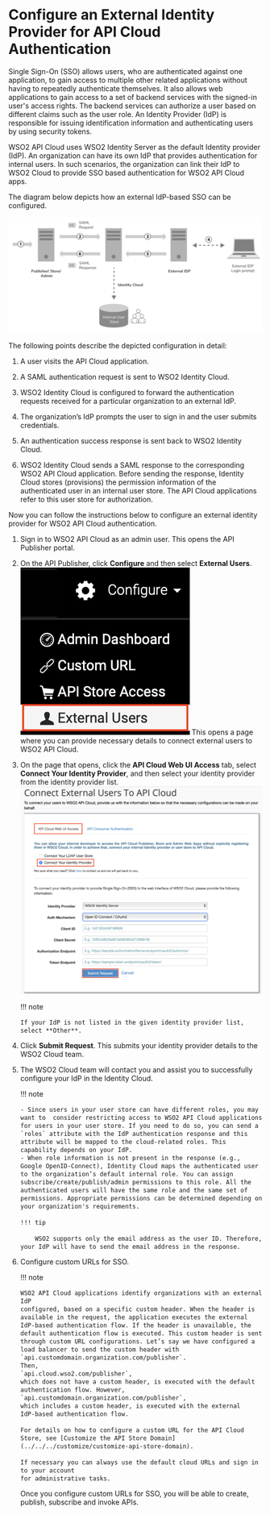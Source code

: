 # Configure an External Identity Provider for API Cloud Authentication

Single Sign-On (SSO) allows users, who are authenticated against one
application, to gain access to multiple other related applications
without having to repeatedly authenticate themselves. It also allows web
applications to gain access to a set of backend services with the
signed-in user's access rights. The backend services can authorize a
user based on different claims such as the user role. An Identity Provider
(IdP) is responsible for issuing identification information and
authenticating users by using security tokens. 

WSO2 API Cloud uses WSO2 Identity Server as the default Identity provider (IdP). An
organization can have its own IdP that provides authentication for
internal users. In such scenarios, the organization can link their IdP
to WSO2 Cloud to provide SSO based authentication for WSO2 API Cloud
apps.

The diagram below depicts how an external IdP-based SSO can be configured.

![](../../assets/img/learn/cloud-administration/external-idp-based-sso.png)

The following points describe the depicted configuration in detail: 

1.  A user visits the API Cloud application.

2.  A SAML authentication request is sent to WSO2 Identity Cloud.

3.  WSO2 Identity Cloud is configured to forward the authentication requests
    received for a particular organization to an external IdP.

4.  The organization’s IdP prompts the user to sign in and the user submits
    credentials.

5.  An authentication success response is sent back to WSO2 Identity
    Cloud.

6.  WSO2 Identity Cloud sends a SAML response to the corresponding WSO2 API Cloud
    application. Before sending the response, Identity Cloud stores
    (provisions) the permission information of the authenticated user in
    an internal user store. The API Cloud applications refer to this
    user store for authorization.

  

Now you can follow the instructions below to configure an external identity
provider for WSO2 API Cloud authentication.

1.  Sign in to WSO2 API Cloud as an admin user. This opens the API Publisher portal.

2.  On the API Publisher, click **Configure** and then select **External Users**. 
    ![](../../assets/img/learn/cloud-administration/configure-external-users.png)
    This opens a page where you can provide necessary details to connect external users to WSO2 API Cloud. 
  
3.  On the page that opens, click the **API Cloud Web UI Access** tab, select **Connect Your Identity Provider**, and then select your identity provider from the identity provider list.
    ![](../../assets/img/learn/cloud-administration/connect-your-identity-provider.png)

    !!! note
    
        If your IdP is not listed in the given identity provider list, select **Other**.
    

4.  Click **Submit Request**. This submits your identity provider details to the WSO2 Cloud team.

   
5.  The WSO2 Cloud team will contact you and assist you to successfully
    configure your IdP in the Identity Cloud.

    !!! note

        - Since users in your user store can have different roles, you may want to  consider restricting access to WSO2 API Cloud applications for users in your user store. If you need to do so, you can send a `roles` attribute with the IdP authentication response and this attribute will be mapped to the cloud-related roles. This capability depends on your IdP.
        - When role information is not present in the response (e.g., Google OpenID-Connect), Identity Cloud maps the authenticated user to the organization’s default internal role. You can assign subscribe/create/publish/admin permissions to this role. All the authenticated users will have the same role and the same set of permissions. Appropriate permissions can be determined depending on your organization's requirements.
           
        !!! tip
        
            WSO2 supports only the email address as the user ID. Therefore, your IdP will have to send the email address in the response. 

    

6.  Configure custom URLs for SSO.
    
    !!! note

        WSO2 API Cloud applications identify organizations with an external IdP
        configured, based on a specific custom header. When the header is
        available in the request, the application executes the external
        IdP-based authentication flow. If the header is unavailable, the
        default authentication flow is executed. This custom header is sent
        through custom URL configurations. Let’s say we have configured a
        load balancer to send the custom header with
        `api.customdomain.organization.com/publisher`.
        Then,
        `api.cloud.wso2.com/publisher`, 
        which does not have a custom header, is executed with the default
        authentication flow. However,
        `api.customdomain.organization.com/publisher`, 
        which includes a custom header, is executed with the external
        IdP-based authentication flow.

        For details on how to configure a custom URL for the API Cloud
        Store, see [Customize the API Store Domain](../../../customize/customize-api-store-domain).

        If necessary you can always use the default cloud URLs and sign in to your account
        for administrative tasks.
    

    Once you configure custom URLs for SSO, you will
    be able to create, publish, subscribe and invoke APIs.  
      

    
    
